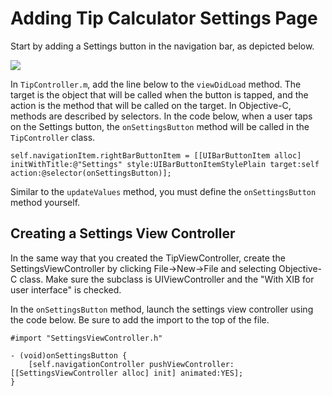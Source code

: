 # Adding Tip Calculator Settings Page

Start by adding a Settings button in the navigation bar, as depicted below.

<img src="http://i.imgur.com/t3ZlMPl.png?1" />

In `TipController.m`, add the line below to the `viewDidLoad` method. The target is the object that will be called when the button is tapped, and the action is the method that will be called on the target. In Objective-C, methods are described by selectors. In the code below, when a user taps on the Settings button, the `onSettingsButton` method will be called in the `TipController` class.

```
self.navigationItem.rightBarButtonItem = [[UIBarButtonItem alloc] initWithTitle:@"Settings" style:UIBarButtonItemStylePlain target:self action:@selector(onSettingsButton)];
```

Similar to the `updateValues` method, you must define the `onSettingsButton` method yourself.

## Creating a Settings View Controller

In the same way that you created the TipViewController, create the SettingsViewController by clicking File->New->File and selecting Objective-C class. Make sure the subclass is UIViewController and the "With XIB for user interface" is checked.

In the `onSettingsButton` method, launch the settings view controller using the code below. Be sure to add the import to the top of the file.

```
#import "SettingsViewController.h"
```

```
- (void)onSettingsButton {
    [self.navigationController pushViewController:[[SettingsViewController alloc] init] animated:YES];
}
```